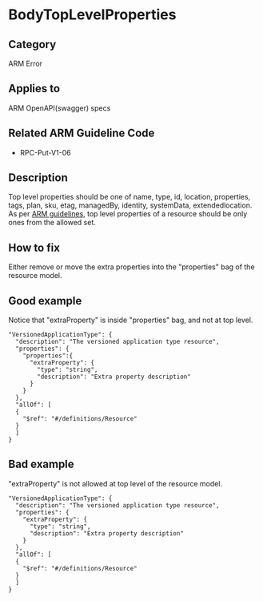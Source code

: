 # BodyTopLevelProperties

## Category

ARM Error

## Applies to

ARM OpenAPI(swagger) specs


## Related ARM Guideline Code

- RPC-Put-V1-06

## Description

Top level properties should be one of name, type, id, location, properties, tags, plan, sku, etag, managedBy, identity, systemData, extendedlocation.
As per [ARM guidelines](https://github.com/Azure/azure-resource-manager-rpc/blob/master/v1.0/resource-api-reference.md), top level properties of a resource should be only ones from the allowed set.

## How to fix

Either remove or move the extra properties into the "properties" bag of the resource model.

## Good example

Notice that "extraProperty" is inside "properties" bag, and not at top level.

```json5
"VersionedApplicationType": {
  "description": "The versioned application type resource",
  "properties": {
    "properties":{
      "extraProperty": {
        "type": "string",
        "description": "Extra property description"
      }
    }
  },
  "allOf": [
  {
    "$ref": "#/definitions/Resource"
  }
  ]
}
```

## Bad example

"extraProperty" is not allowed at top level of the resource model.

```json5
"VersionedApplicationType": {
  "description": "The versioned application type resource",
  "properties": {
    "extraProperty": {
      "type": "string",
      "description": "Extra property description"
    }
  },
  "allOf": [
  {
    "$ref": "#/definitions/Resource"
  }
  ]
}
```
